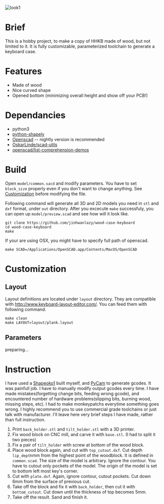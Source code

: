 ![look1][look1]

# Brief
This is a hobby project, to make a copy of HHKB made of wood,
but not limited to it. It is fully customizable, parameterized
toolchain to generate a keyboard case.

# Features
- Made of wood
- Nice curved shape
- Opened bottom (minimizing overall height and show off your PCB!)

# Dependancies
- python3
- [python-shapely](https://pypi.python.org/pypi/Shapely)
- [Openscad](http://www.openscad.org/) -- nightly version is recommended
- [OskarLinde/scad-utils](https://github.com/OskarLinde/scad-utils)
- [openscad/list-comprehension-demos](https://github.com/openscad/list-comprehension-demos)

# Build
Open `model/common.sacd` and modify parameters. You have to set `block_size`
properly even if you don't want to change anything. See
[Customization](#customization) before modifying the file.

Following command will generate all 3D and 2D models you need in
`stl` and `dxf` format, under `out` directory. After you excecute `make` 
successfuly, you can open up `model/preview.scad` and see how will it look
like.

    git clone https://github.com/jinhwanlazy/wood-case-keyboard
    cd wood-case-keyboard
    make

If your are using OSX, you might have to specify full path of openscad.

    make SCAD=/Applications/OpenSCAD.app/Contents/MacOS/OpenSCAD

# Customization
## Layout
Layout definitions are located under `layout` directory. They are 
compatible with <http://www.keyboard-layout-editor.com/>. 
You can feed them with following command.

    make clean
    make LAYOUT=layout/plank.layout

## Parameters
preparing...

# Instruction
I have used a [Shapeoko1](https://www.shapeoko.com/shapeoko1.html) built
myself, and [PyCam](http://pycam.sourceforge.net/) to generate 
gcodes. It was painfull job.
I have to manually modify output gcodes every time.
I have made mistakes(forgetting change
bits, feeding wrong gcode), and encountered number of hardware problems(slipping
bits, burning wood, missing steps, etc). I had to make monkeypatchs everytime
something goes wrong. I highly recommend you to use commercial grade
toolchains or just talk with manufacturer.  I'll leave here very brief steps
I have made, rather than full instruction. 

1. Print `back_holder.stl` and `tilt_holder.stl` with a 3D printer.
2. Fix wood block on CNC mill, and carve it with `base.stl`. (I had to split it
   two pieces)
3. Fix a pair of `tilt_holder` with screw at bottom of the wood block.
4. Place wood block again, and cut with `top_cutout.dxf`.
Cut depth `lip_depth`mm from the highest point of the woodblock. It is
defined in `common.scad`.
The size of the model is arbitrary. Ignore the contour.
You have to cutout only pockets of the model.
The origin of the model is set to bottom left most key's corner.
5. Cut with `plate.dxf`. Again, ignore contour, cutout pockets. Cut down 6mm
   from the surface of previous cut.
6. Take off the block and fix it with `back_holder`, then cut it with
   `bottom_cutout`. Cut down until the thickness of top becomes 5mm.
7. Take off the result. Sand and finish it.

[look1]: https://github.com/jinhwanlazy/wood-case-keyboard/raw/master/pics/IMG_2556.JPG "look1"
